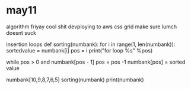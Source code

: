 # may11
algorithm friyay
cool shit
devploying to aws
css grid
make sure lumch doesnt suck


insertion loops
def sorting(numbank):
  for i in range(1, len(numbank)):
  sortedvalue = numbank[i]
  pos = i
  print("for loop %s" %pos)
  
  while pos > 0 and numbank[pos - 1]
  pos = pos -1
  numbank[pos] = sorted value
  
 numbank[10,9,8,7,6,5]
 sorting(numbank)
 print(numbank)
 
 
